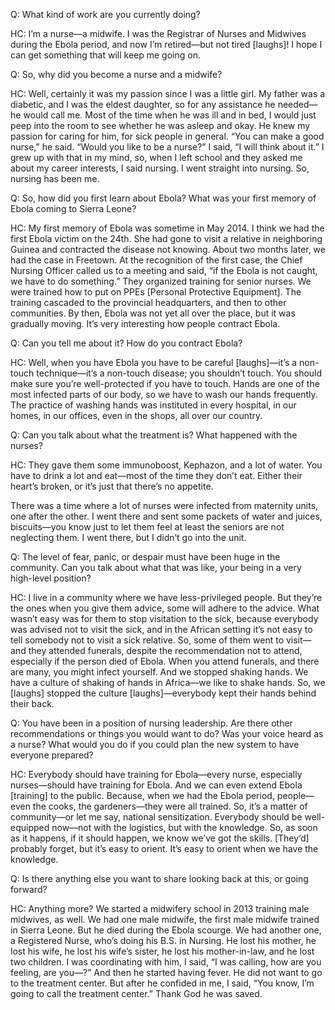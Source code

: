 Q: What kind of work are you currently doing?

HC: I’m a nurse—a midwife. I was the Registrar of Nurses and Midwives during the Ebola period, and now I’m retired—but not tired [laughs]! I hope I can get something that will keep me going on.

Q: So, why did you become a nurse and a midwife?

HC: Well, certainly it was my passion since I was a little girl. My father was a diabetic, and I was the eldest daughter, so for any assistance he needed—he would call me. Most of the time when he was ill and in bed, I would just peep into the room to see whether he was asleep and okay. He knew my passion for caring for him, for sick people in general. “You can make a good nurse,” he said. “Would you like to be a nurse?” I said, “I will think about it.” I grew up with that in my mind, so, when I left school and they asked me about my career interests, I said nursing. I went straight into nursing. So, nursing has been me.

Q: So, how did you first learn about Ebola? What was your first memory of Ebola coming to Sierra Leone?

HC: My first memory of Ebola was sometime in May 2014. I think we had the first Ebola victim on the 24th. She had gone to visit a relative in neighboring Guinea and contracted the disease not knowing. About two months later, we had the case in Freetown. At the recognition of the first case, the Chief Nursing Officer called us to a meeting and said, “if the Ebola is not caught, we have to do something.” They organized training for senior nurses. We were trained how to put on PPEs [Personal Protective Equipment]. The training cascaded to the provincial headquarters, and then to other communities. By then, Ebola was not yet all over the place, but it was gradually moving. It’s very interesting how people contract Ebola.

Q: Can you tell me about it? How do you contract Ebola?

HC: Well,  when you have Ebola you have to be careful [laughs]—it’s a non-touch technique—it’s a non-touch disease; you shouldn’t touch. You should make sure you’re well-protected if you have to touch. Hands are one of the most infected parts of our body,  so we have to wash our hands frequently. The practice of washing hands was instituted in every hospital, in our homes, in our offices, even in the shops, all over our country.

Q: Can you talk about what the treatment is? What happened with the nurses?

HC: They gave them some immunoboost, Kephazon, and a lot of water. You have to drink a lot and eat—most of the time they don’t eat. Either their heart’s broken, or it’s just that there’s no appetite.

There was a time where a lot of nurses were infected from maternity units, one after the other. I went there and sent some packets of water and juices, biscuits—you know just to let them feel at least the seniors are not neglecting them. I went there, but I didn’t go into the unit.

Q: The level of fear, panic, or despair must have been huge in the community. Can you talk about what that was like, your being in a very high-level position?

HC: I live in a community where we have less-privileged people. But they’re the ones when you give them advice, some will adhere to the advice. What wasn’t easy was for them to stop visitation to the sick, because everybody was advised not to visit the sick, and in the African setting it’s not easy to tell somebody not to visit a sick relative. So, some of them went to visit—and they attended funerals, despite the recommendation not to attend, especially if the person died of Ebola. When you attend funerals, and there are many, you might infect yourself. And we stopped shaking hands. We have a culture of shaking of hands in Africa—we like to shake hands. So, we [laughs] stopped the culture [laughs]—everybody kept their hands behind their back.

Q: You have been in a position of nursing leadership. Are there other recommendations or things you would want to do? Was your voice heard as a nurse? What would you do if you could plan the new system to have everyone prepared?

HC: Everybody should have training for Ebola—every nurse, especially nurses—should have training for Ebola. And we can even extend Ebola [training] to the public. Because, when we had the Ebola period, people—even the cooks, the gardeners—they were all trained. So, it’s a matter of community—or let me say, national sensitization. Everybody should be well-equipped now—not with the logistics, but with the knowledge. So, as soon as it happens, if it should happen, we know we’ve got the skills. [They’d] probably forget, but it’s easy to orient. It’s easy to orient when we have the knowledge.

Q: Is there anything else you want to share looking back at this, or going forward?

HC: Anything more? We started a midwifery school in 2013 training male midwives, as well. We had one male midwife, the first male midwife trained in Sierra Leone. But he died during the Ebola scourge. We had another one, a Registered Nurse, who’s doing his B.S. in Nursing. He lost his mother, he lost his wife, he lost his wife’s sister, he lost his mother-in-law, and he lost two children. I was coordinating with him, I said, “I was calling, how are you feeling, are you—?” And then he started having fever. He did not want to go to the treatment center. But after he confided in me, I said, “You know, I’m going to call the treatment center.” Thank God he was saved.

